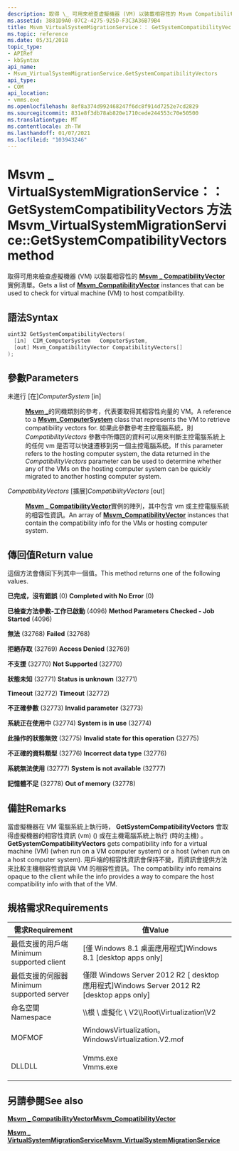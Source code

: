 ```yaml
---
description: 取得 \_ 可用來檢查虛擬機器 (VM) 以裝載相容性的 Msvm CompatibilityVector 實例清單。
ms.assetid: 3881D9A0-07C2-4275-925D-F3C3A36B79B4
title: Msvm_VirtualSystemMigrationService：： GetSystemCompatibilityVectors 方法
ms.topic: reference
ms.date: 05/31/2018
topic_type:
- APIRef
- kbSyntax
api_name:
- Msvm_VirtualSystemMigrationService.GetSystemCompatibilityVectors
api_type:
- COM
api_location:
- vmms.exe
ms.openlocfilehash: 8ef8a374d992468247f6dc8f914d7252e7cd2829
ms.sourcegitcommit: 831e8f3db78ab820e1710cede244553c70e50500
ms.translationtype: MT
ms.contentlocale: zh-TW
ms.lasthandoff: 01/07/2021
ms.locfileid: "103943246"
---
```

# <a name="msvm_virtualsystemmigrationservicegetsystemcompatibilityvectors-method"></a><span data-ttu-id="a6ed9-103">Msvm \_ VirtualSystemMigrationService：： GetSystemCompatibilityVectors 方法</span><span class="sxs-lookup"><span data-stu-id="a6ed9-103">Msvm\_VirtualSystemMigrationService::GetSystemCompatibilityVectors method</span></span>

<span data-ttu-id="a6ed9-104">取得可用來檢查虛擬機器 (VM) 以裝載相容性的 [**Msvm \_ CompatibilityVector**](msvm-compatibilityvector.md) 實例清單。</span><span class="sxs-lookup"><span data-stu-id="a6ed9-104">Gets a list of [**Msvm\_CompatibilityVector**](msvm-compatibilityvector.md) instances that can be used to check for virtual machine (VM) to host compatibility.</span></span>

## <a name="syntax"></a><span data-ttu-id="a6ed9-105">語法</span><span class="sxs-lookup"><span data-stu-id="a6ed9-105">Syntax</span></span>


```C++
uint32 GetSystemCompatibilityVectors(
  [in]  CIM_ComputerSystem   ComputerSystem,
  [out] Msvm_CompatibilityVector CompatibilityVectors[]
);
```



## <a name="parameters"></a><span data-ttu-id="a6ed9-106">參數</span><span class="sxs-lookup"><span data-stu-id="a6ed9-106">Parameters</span></span>

<dl> <dt>

<span data-ttu-id="a6ed9-107">未進行 \[在\]</span><span class="sxs-lookup"><span data-stu-id="a6ed9-107">*ComputerSystem* \[in\]</span></span>
</dt> <dd>

<span data-ttu-id="a6ed9-108">[**Msvm \_**](msvm-computersystem.md)的同機類別的參考，代表要取得其相容性向量的 VM。</span><span class="sxs-lookup"><span data-stu-id="a6ed9-108">A reference to a [**Msvm\_ComputerSystem**](msvm-computersystem.md) class that represents the VM to retrieve compatibility vectors for.</span></span> <span data-ttu-id="a6ed9-109">如果此參數參考主控電腦系統，則 *CompatibilityVectors* 參數中所傳回的資料可以用來判斷主控電腦系統上的任何 vm 是否可以快速遷移到另一個主控電腦系統。</span><span class="sxs-lookup"><span data-stu-id="a6ed9-109">If this parameter refers to the hosting computer system, the data returned in the *CompatibilityVectors* parameter can be used to determine whether any of the VMs on the hosting computer system can be quickly migrated to another hosting computer system.</span></span>

</dd> <dt>

<span data-ttu-id="a6ed9-110">*CompatibilityVectors* \[擴展\]</span><span class="sxs-lookup"><span data-stu-id="a6ed9-110">*CompatibilityVectors* \[out\]</span></span>
</dt> <dd>

<span data-ttu-id="a6ed9-111">[**Msvm \_ CompatibilityVector**](msvm-compatibilityvector.md)實例的陣列，其中包含 vm 或主控電腦系統的相容性資訊。</span><span class="sxs-lookup"><span data-stu-id="a6ed9-111">An array of [**Msvm\_CompatibilityVector**](msvm-compatibilityvector.md) instances that contain the compatibility info for the VMs or hosting computer system.</span></span>

</dd> </dl>

## <a name="return-value"></a><span data-ttu-id="a6ed9-112">傳回值</span><span class="sxs-lookup"><span data-stu-id="a6ed9-112">Return value</span></span>

<span data-ttu-id="a6ed9-113">這個方法會傳回下列其中一個值。</span><span class="sxs-lookup"><span data-stu-id="a6ed9-113">This method returns one of the following values.</span></span>

<dl> <dt>

<span data-ttu-id="a6ed9-114">**已完成，沒有錯誤** (0) </span><span class="sxs-lookup"><span data-stu-id="a6ed9-114">**Completed with No Error** (0)</span></span>
</dt> <dt>

<span data-ttu-id="a6ed9-115">**已檢查方法參數-工作已啟動** (4096) </span><span class="sxs-lookup"><span data-stu-id="a6ed9-115">**Method Parameters Checked - Job Started** (4096)</span></span>
</dt> <dt>

<span data-ttu-id="a6ed9-116">**無法** (32768) </span><span class="sxs-lookup"><span data-stu-id="a6ed9-116">**Failed** (32768)</span></span>
</dt> <dt>

<span data-ttu-id="a6ed9-117">**拒絕存取** (32769) </span><span class="sxs-lookup"><span data-stu-id="a6ed9-117">**Access Denied** (32769)</span></span>
</dt> <dt>

<span data-ttu-id="a6ed9-118">**不支援** (32770) </span><span class="sxs-lookup"><span data-stu-id="a6ed9-118">**Not Supported** (32770)</span></span>
</dt> <dt>

<span data-ttu-id="a6ed9-119">**狀態未知** (32771) </span><span class="sxs-lookup"><span data-stu-id="a6ed9-119">**Status is unknown** (32771)</span></span>
</dt> <dt>

<span data-ttu-id="a6ed9-120">**Timeout** (32772) </span><span class="sxs-lookup"><span data-stu-id="a6ed9-120">**Timeout** (32772)</span></span>
</dt> <dt>

<span data-ttu-id="a6ed9-121">**不正確參數** (32773) </span><span class="sxs-lookup"><span data-stu-id="a6ed9-121">**Invalid parameter** (32773)</span></span>
</dt> <dt>

<span data-ttu-id="a6ed9-122">**系統正在使用中** (32774) </span><span class="sxs-lookup"><span data-stu-id="a6ed9-122">**System is in use** (32774)</span></span>
</dt> <dt>

<span data-ttu-id="a6ed9-123">**此操作的狀態無效** (32775) </span><span class="sxs-lookup"><span data-stu-id="a6ed9-123">**Invalid state for this operation** (32775)</span></span>
</dt> <dt>

<span data-ttu-id="a6ed9-124">**不正確的資料類型** (32776) </span><span class="sxs-lookup"><span data-stu-id="a6ed9-124">**Incorrect data type** (32776)</span></span>
</dt> <dt>

<span data-ttu-id="a6ed9-125">**系統無法使用** (32777) </span><span class="sxs-lookup"><span data-stu-id="a6ed9-125">**System is not available** (32777)</span></span>
</dt> <dt>

<span data-ttu-id="a6ed9-126">**記憶體不足** (32778) </span><span class="sxs-lookup"><span data-stu-id="a6ed9-126">**Out of memory** (32778)</span></span>
</dt> </dl>

## <a name="remarks"></a><span data-ttu-id="a6ed9-127">備註</span><span class="sxs-lookup"><span data-stu-id="a6ed9-127">Remarks</span></span>

<span data-ttu-id="a6ed9-128">當虛擬機器在 VM 電腦系統上執行時， **GetSystemCompatibilityVectors** 會取得虛擬機器的相容性資訊 (vm)  () 或在主機電腦系統上執行 (時的主機) 。</span><span class="sxs-lookup"><span data-stu-id="a6ed9-128">**GetSystemCompatibilityVectors** gets compatibility info for a virtual machine (VM) (when run on a VM computer system) or a host (when run on a host computer system).</span></span> <span data-ttu-id="a6ed9-129">用戶端的相容性資訊會保持不變，而資訊會提供方法來比較主機相容性資訊與 VM 的相容性資訊。</span><span class="sxs-lookup"><span data-stu-id="a6ed9-129">The compatibility info remains opaque to the client while the info provides a way to compare the host compatibility info with that of the VM.</span></span>

## <a name="requirements"></a><span data-ttu-id="a6ed9-130">規格需求</span><span class="sxs-lookup"><span data-stu-id="a6ed9-130">Requirements</span></span>



| <span data-ttu-id="a6ed9-131">需求</span><span class="sxs-lookup"><span data-stu-id="a6ed9-131">Requirement</span></span> | <span data-ttu-id="a6ed9-132">值</span><span class="sxs-lookup"><span data-stu-id="a6ed9-132">Value</span></span> |
|-------------------------------------|---------------------------------------------------------------------------------------------------------|
| <span data-ttu-id="a6ed9-133">最低支援的用戶端</span><span class="sxs-lookup"><span data-stu-id="a6ed9-133">Minimum supported client</span></span><br/> | <span data-ttu-id="a6ed9-134">\[僅 Windows 8.1 桌面應用程式\]</span><span class="sxs-lookup"><span data-stu-id="a6ed9-134">Windows 8.1 \[desktop apps only\]</span></span><br/>                                                            |
| <span data-ttu-id="a6ed9-135">最低支援的伺服器</span><span class="sxs-lookup"><span data-stu-id="a6ed9-135">Minimum supported server</span></span><br/> | <span data-ttu-id="a6ed9-136">僅限 Windows Server 2012 R2 \[ desktop 應用程式\]</span><span class="sxs-lookup"><span data-stu-id="a6ed9-136">Windows Server 2012 R2 \[desktop apps only\]</span></span><br/>                                                 |
| <span data-ttu-id="a6ed9-137">命名空間</span><span class="sxs-lookup"><span data-stu-id="a6ed9-137">Namespace</span></span><br/>                | <span data-ttu-id="a6ed9-138">\\\\根 \\ 虛擬化 \\ V2</span><span class="sxs-lookup"><span data-stu-id="a6ed9-138">\\\\Root\\Virtualization\\V2</span></span><br/>                                                                 |
| <span data-ttu-id="a6ed9-139">MOF</span><span class="sxs-lookup"><span data-stu-id="a6ed9-139">MOF</span></span><br/>                      | <dl> <span data-ttu-id="a6ed9-140"><dt>WindowsVirtualization。</dt></span><span class="sxs-lookup"><span data-stu-id="a6ed9-140"><dt>WindowsVirtualization.V2.mof</dt></span></span> </dl> |
| <span data-ttu-id="a6ed9-141">DLL</span><span class="sxs-lookup"><span data-stu-id="a6ed9-141">DLL</span></span><br/>                      | <dl> <span data-ttu-id="a6ed9-142"><dt>Vmms.exe</dt></span><span class="sxs-lookup"><span data-stu-id="a6ed9-142"><dt>Vmms.exe</dt></span></span> </dl>                     |



## <a name="see-also"></a><span data-ttu-id="a6ed9-143">另請參閱</span><span class="sxs-lookup"><span data-stu-id="a6ed9-143">See also</span></span>

<dl> <dt>

[<span data-ttu-id="a6ed9-144">**Msvm \_ CompatibilityVector**</span><span class="sxs-lookup"><span data-stu-id="a6ed9-144">**Msvm\_CompatibilityVector**</span></span>](msvm-compatibilityvector.md)
</dt> <dt>

[<span data-ttu-id="a6ed9-145">**Msvm \_ VirtualSystemMigrationService**</span><span class="sxs-lookup"><span data-stu-id="a6ed9-145">**Msvm\_VirtualSystemMigrationService**</span></span>](msvm-virtualsystemmigrationservice.md)
</dt> </dl>

 

 




